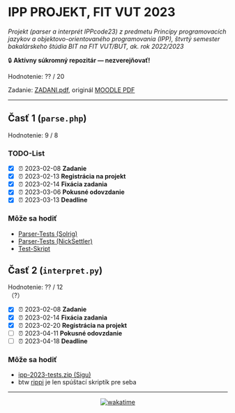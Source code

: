 # IPP PROJEKT, FIT VUT 2023

*Projekt (parser a interprét IPPcode23) z predmetu Princípy programovacích jazykov a objektovo-orientovaného programovania (IPP), štvrtý semester bakalárskeho štúdia BIT na FIT VUT/BUT, ak. rok 2022/2023*

🔒 **Aktívny súkromný repozitár — nezverejňovať!**

Hodnotenie: ?? / 20

Zadanie: [ZADANI.pdf](ZADANI.pdf), originál [MOODLE PDF](https://moodle.vut.cz/mod/folder/view.php?id=272411https://moodle.vut.cz/pluginfile.php/532505/mod_folder/content/0/ipp23spec.pdf)

----------------------------------------------

## Časť 1 (`parse.php`)

Hodnotenie: 9 / 8

### TODO-List

- [X] ⏰ 2023-02-08 **Zadanie**
- [X] ⏰ 2023-02-13 **Registrácia na projekt**
- [X] ⏰ 2023-02-14 **Fixácia zadania**
- [X] ⏰ 2023-03-06 **Pokusné odovzdanie**
- [X] ⏰ 2023-03-13 **Deadline**

### Môže sa hodiť

- [Parser-Tests (Solrig)](https://cdn.discordapp.com/attachments/889798927736528937/1073543734874095646/IPP23_parser_tests.zip)
- [Parser-Tests (NickSettler)](https://github.com/NickSettler/IPP-project-2023-tests)
- [Test-Skript](https://gist.github.com/sproott/d534b327752a5bb2d41139b9f9e005fa)

## Časť 2 (`interpret.py`)

Hodnotenie: ?? / 12<br>（?）

- [X] ⏰ 2023-02-08 **Zadanie**
- [X] ⏰ 2023-02-14 **Fixácia zadania**
- [X] ⏰ 2023-02-20 **Registrácia na projekt**
- [ ] ⏰ 2023-04-11 **Pokusné odovzdanie**
- [ ] ⏰ 2023-04-18 **Deadline**

### Môže sa hodiť

- [ipp-2023-tests.zip (Sigu)](https://discord.com/channels/461541385204400138/712627564992004146/1085869237052125224)
- btw [rippi](https://pastebin.com/kAu1z5kU) je len spúštací skriptík pre seba

----------------------------------------------

<div align="center"><a href="https://wakatime.com"><img alt="wakatime" src="https://wakatime.com/badge/user/dd421270-8f1c-43aa-aa5b-ec52a2a18852/project/87ac67bf-1dfb-4420-8df7-f52e6bdf27fe.svg?style=for-the-badge" /></a></div>
